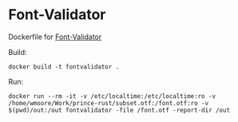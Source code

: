 Font-Validator
==============

Dockerfile for [Font-Validator](https://github.com/HinTak/Font-Validator)

Build:

    docker build -t fontvalidator .

Run:

    docker run --rm -it -v /etc/localtime:/etc/localtime:ro -v /home/wmoore/Work/prince-rust/subset.otf:/font.otf:ro -v $(pwd)/out:/out fontvalidator -file /font.otf -report-dir /out

